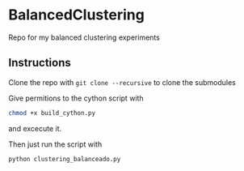 # BalancedClustering

Repo for my balanced clustering experiments

## Instructions

Clone the repo with `git clone --recursive` to clone the submodules

Give permitions to the cython script with

```sh
chmod +x build_cython.py
```

and excecute it.

Then just run the script with

```sh
python clustering_balanceado.py
```
